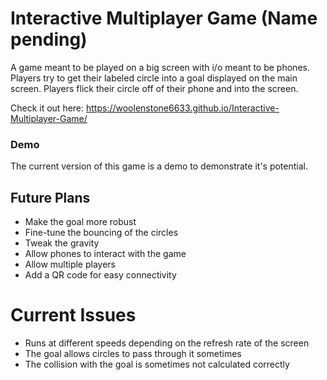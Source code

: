 # Interactive Multiplayer Game (Name pending)
A game meant to be played on a big screen with i/o meant to be phones. Players try to get their labeled circle into a goal displayed on the main screen. Players flick their circle off of their phone and into the screen. 

Check it out here: https://woolenstone6633.github.io/Interactive-Multiplayer-Game/

### Demo
The current version of this game is a demo to demonstrate it's potential.

## Future Plans
- Make the goal more robust
- Fine-tune the bouncing of the circles
- Tweak the gravity
- Allow phones to interact with the game
- Allow multiple players
- Add a QR code for easy connectivity

# Current Issues
- Runs at different speeds depending on the refresh rate of the screen
- The goal allows circles to pass through it sometimes
- The collision with the goal is sometimes not calculated correctly
